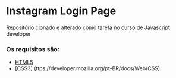 # Instagram Login Page

Repositório clonado e alterado como tarefa no curso de Javascript developer

### Os requisitos são:

- [HTML5](https://www.w3schools.com/html/)
- [CSS3] (ttps://developer.mozilla.org/pt-BR/docs/Web/CSS)
